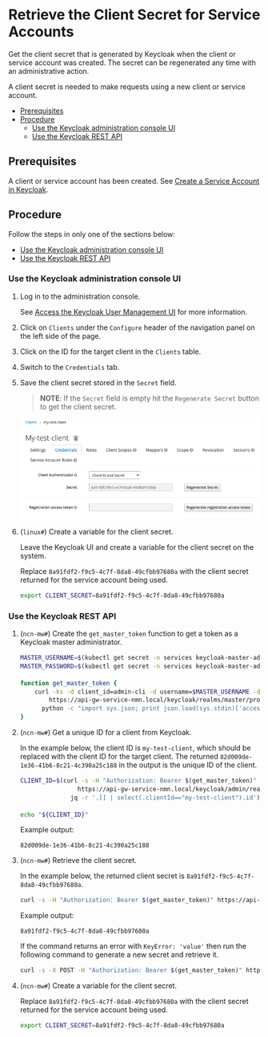 # Retrieve the Client Secret for Service Accounts

Get the client secret that is generated by Keycloak when the client or service account was created. The secret can be regenerated any time with an administrative action.

A client secret is needed to make requests using a new client or service account.

- [Prerequisites](#prerequisites)
- [Procedure](#procedure)
  - [Use the Keycloak administration console UI](#use-the-keycloak-administration-console-ui)
  - [Use the Keycloak REST API](#use-the-keycloak-rest-api)

## Prerequisites

A client or service account has been created. See [Create a Service Account in Keycloak](Create_a_Service_Account_in_Keycloak.md).

## Procedure

Follow the steps in only one of the sections below:

- [Use the Keycloak administration console UI](#use-the-keycloak-administration-console-ui)
- [Use the Keycloak REST API](#use-the-keycloak-rest-api)

### Use the Keycloak administration console UI

1. Log in to the administration console.

    See [Access the Keycloak User Management UI](Access_the_Keycloak_User_Management_UI.md) for more information.

1. Click on `Clients` under the `Configure` header of the navigation panel on the left side of the page.

1. Click on the ID for the target client in the `Clients` table.

1. Switch to the `Credentials` tab.

1. Save the client secret stored in the `Secret` field.

    > **NOTE**: If the `Secret` field is empty hit the `Regenerate Secret` button to get the client secret.

    ![Keycloak Client Secret](../../img/operations/Keycloak_Client_Secret.png "Keycloak Client Secret")

1. (`linux#`) Create a variable for the client secret.

    Leave the Keycloak UI and create a variable for the client secret on the system.

    Replace `8a91fdf2-f9c5-4c7f-8da8-49cfbb97680a` with the client secret returned for the service account being used.

    ```bash
    export CLIENT_SECRET=8a91fdf2-f9c5-4c7f-8da8-49cfbb97680a
    ```

### Use the Keycloak REST API

1. (`ncn-mw#`) Create the `get_master_token` function to get a token as a Keycloak master administrator.

    ```bash
    MASTER_USERNAME=$(kubectl get secret -n services keycloak-master-admin-auth -ojsonpath='{.data.user}' | base64 -d)
    MASTER_PASSWORD=$(kubectl get secret -n services keycloak-master-admin-auth -ojsonpath='{.data.password}' | base64 -d)

    function get_master_token {
        curl -ks -d client_id=admin-cli -d username=$MASTER_USERNAME -d password=$MASTER_PASSWORD -d grant_type=password \
            https://api-gw-service-nmn.local/keycloak/realms/master/protocol/openid-connect/token | \
          python -c "import sys.json; print json.load(sys.stdin)['access_token']"
    }
    ```

1. (`ncn-mw#`) Get a unique ID for a client from Keycloak.

    In the example below, the client ID is `my-test-client`, which should be replaced with the client ID for the target client.
    The returned `82d009de-1e36-41b6-8c21-4c390a25c188` in the output is the unique ID of the client.

    ```bash
    CLIENT_ID=$(curl -s -H "Authorization: Bearer $(get_master_token)" \
                    https://api-gw-service-nmn.local/keycloak/admin/realms/shasta/clients | \
                  jq -r '.[] | select(.clientId=="my-test-client").id')

    echo "${CLIENT_ID}"
    ```

    Example output:

    ```text
    82d009de-1e36-41b6-8c21-4c390a25c188
    ```

1. (`ncn-mw#`) Retrieve the client secret.

    In the example below, the returned client secret is `8a91fdf2-f9c5-4c7f-8da8-49cfbb97680a`.

    ```bash
    curl -s -H "Authorization: Bearer $(get_master_token)" https://api-gw-service-nmn.local/keycloak/admin/realms/shasta/clients/$CLIENT_ID/client-secret | jq -r .value
    ```

    Example output:

    ```text
    8a91fdf2-f9c5-4c7f-8da8-49cfbb97680a
    ```

    If the command returns an error with `KeyError: 'value'` then run the following command to generate a new secret and retrieve it.

    ```bash
    curl -s -X POST -H "Authorization: Bearer $(get_master_token)" https://api-gw-service-nmn.local/keycloak/admin/realms/shasta/clients/$CLIENT_ID/client-secret | jq -r .value
    ```

1. (`ncn-mw#`) Create a variable for the client secret.

    Replace `8a91fdf2-f9c5-4c7f-8da8-49cfbb97680a` with the client secret returned for the service account being used.

    ```bash
    export CLIENT_SECRET=8a91fdf2-f9c5-4c7f-8da8-49cfbb97680a
    ```
